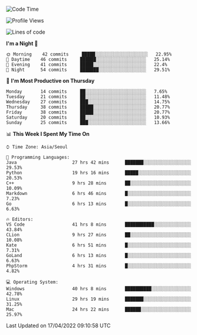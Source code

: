 <!--START_SECTION:waka-->
![Code Time](http://img.shields.io/badge/Code%20Time-166%20hrs%2030%20mins-blue)

![Profile Views](http://img.shields.io/badge/Profile%20Views-33-blue)

![Lines of code](https://img.shields.io/badge/From%20Hello%20World%20I%27ve%20Written-1%20Million%20lines%20of%20code-blue)

**I'm a Night 🦉** 

```text
🌞 Morning    42 commits     █████░░░░░░░░░░░░░░░░░░░░   22.95% 
🌆 Daytime    46 commits     ██████░░░░░░░░░░░░░░░░░░░   25.14% 
🌃 Evening    41 commits     █████░░░░░░░░░░░░░░░░░░░░   22.4% 
🌙 Night      54 commits     ███████░░░░░░░░░░░░░░░░░░   29.51%

```
📅 **I'm Most Productive on Thursday** 

```text
Monday       14 commits     ██░░░░░░░░░░░░░░░░░░░░░░░   7.65% 
Tuesday      21 commits     ██░░░░░░░░░░░░░░░░░░░░░░░   11.48% 
Wednesday    27 commits     ███░░░░░░░░░░░░░░░░░░░░░░   14.75% 
Thursday     38 commits     █████░░░░░░░░░░░░░░░░░░░░   20.77% 
Friday       38 commits     █████░░░░░░░░░░░░░░░░░░░░   20.77% 
Saturday     20 commits     ██░░░░░░░░░░░░░░░░░░░░░░░   10.93% 
Sunday       25 commits     ███░░░░░░░░░░░░░░░░░░░░░░   13.66%

```


📊 **This Week I Spent My Time On** 

```text
⌚︎ Time Zone: Asia/Seoul

💬 Programming Languages: 
Java                     27 hrs 42 mins      ███████░░░░░░░░░░░░░░░░░░   29.53% 
Python                   19 hrs 16 mins      █████░░░░░░░░░░░░░░░░░░░░   20.53% 
C++                      9 hrs 28 mins       ██░░░░░░░░░░░░░░░░░░░░░░░   10.09% 
Markdown                 6 hrs 46 mins       █░░░░░░░░░░░░░░░░░░░░░░░░   7.23% 
Go                       6 hrs 13 mins       █░░░░░░░░░░░░░░░░░░░░░░░░   6.63%

🔥 Editors: 
VS Code                  41 hrs 8 mins       ███████████░░░░░░░░░░░░░░   43.84% 
CLion                    9 hrs 27 mins       ██░░░░░░░░░░░░░░░░░░░░░░░   10.08% 
Kate                     6 hrs 51 mins       █░░░░░░░░░░░░░░░░░░░░░░░░   7.31% 
GoLand                   6 hrs 13 mins       █░░░░░░░░░░░░░░░░░░░░░░░░   6.63% 
PhpStorm                 4 hrs 31 mins       █░░░░░░░░░░░░░░░░░░░░░░░░   4.82%

💻 Operating System: 
Windows                  40 hrs 8 mins       ██████████░░░░░░░░░░░░░░░   42.78% 
Linux                    29 hrs 19 mins      ███████░░░░░░░░░░░░░░░░░░   31.25% 
Mac                      24 hrs 22 mins      ██████░░░░░░░░░░░░░░░░░░░   25.97%

```


 Last Updated on 17/04/2022 09:10:58 UTC
<!--END_SECTION:waka-->
